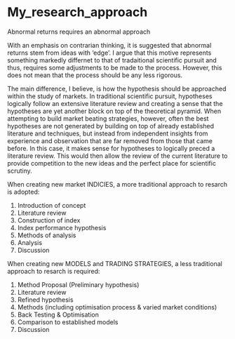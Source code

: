 # My_research_approach
Abnormal returns requires an abnormal approach


With an emphasis on contrarian thinking, it is suggested that abnormal returns stem from ideas with ‘edge’. I argue that this motive represents something markedly differnet to that of tradaitional scientific pursuit and thus, requires some adjustments to be made to the process. However, this does not mean that the process should be any less rigorous.

The main difference, I believe, is how the hypothesis should be approached within the study of markets. In traditional scientific pursuit, hypotheses logically follow an extensive literature review and creating a sense that the hypotheses are yet another block on top of the theoretical pyramid. When attempting to build market beating strategies, however, often the best hypotheses are not generated by building on top of already established literature and techniques, but instead from independent insights from experience and observation that are far removed from those that came before. In this case, it makes sense for hypotheses to logically preced a literature review. This would then allow the review of the current literature to provide competition to the new ideas and the perfect place for scientific scrutiny.

When creating new market INDICIES, a more traditional approach to resarch is adopted:

1. Introduction of concept
2. Literature review
3. Construction of index
4. Index performance hypothesis
5. Methods of analysis
6. Analysis
7. Discussion

When creating new MODELS and TRADING STRATEGIES, a less traditional approach to resarch is required:

1. Method Proposal (Preliminary hypothesis)
2. Literature review
3. Refined hypothesis
4. Methods (including optimisation process & varied market conditions)
5. Back Testing & Optimisation
6. Comparison to established models
7. Discussion
